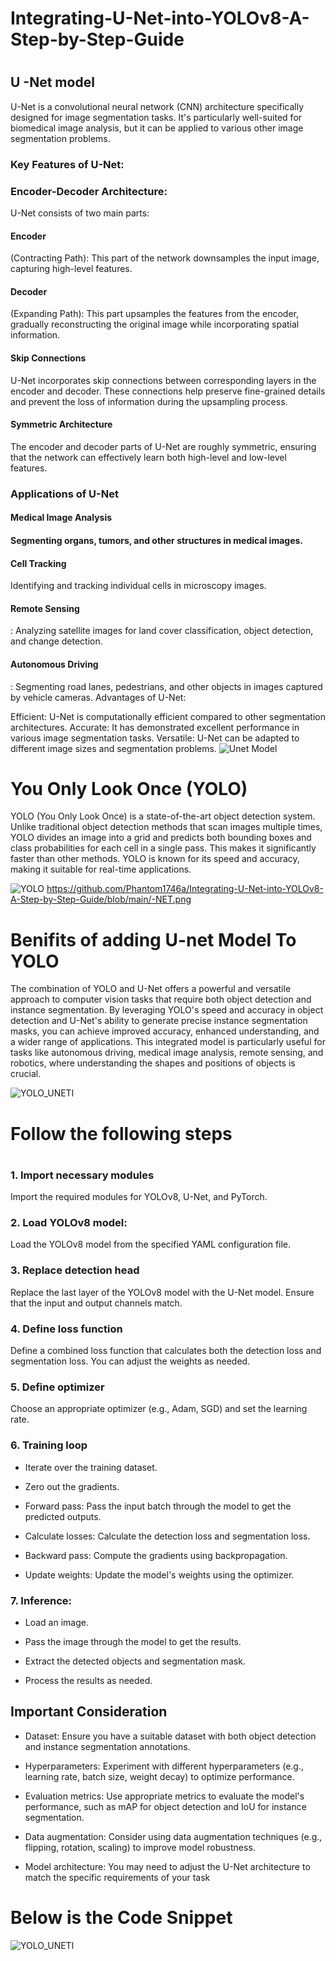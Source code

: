 <h1>Integrating-U-Net-into-YOLOv8-A-Step-by-Step-Guide<h1/>

<h2> U -Net model</h2>

U-Net is a convolutional neural network (CNN) architecture specifically designed for image segmentation tasks. It's particularly well-suited for biomedical image analysis, but it can be applied to various other image segmentation problems.


<h3>Key Features of U-Net:</h3>

<h3>Encoder-Decoder Architecture:</h3>
 U-Net consists of two main parts:
<h4>Encoder</h4> (Contracting Path): This part of the network downsamples the input image, capturing high-level features.
<h4>Decoder</h4> (Expanding Path): This part upsamples the features from the encoder, gradually reconstructing the original image while incorporating spatial information.
<h4>Skip Connections</h4> U-Net incorporates skip connections between corresponding layers in the encoder and decoder. These connections help preserve fine-grained details and prevent the loss of information during the upsampling process.
<h4>Symmetric Architecture</h4> The encoder and decoder parts of U-Net are roughly symmetric, ensuring that the network can effectively learn both high-level and low-level features.
<h3>Applications of U-Net</h3>

<h4>Medical Image Analysis<h4/> Segmenting organs, tumors, and other structures in medical images.
<h4>Cell Tracking</h4> Identifying and tracking individual cells in microscopy images.
<h4>Remote Sensing</h4>: Analyzing satellite images for land cover classification, object detection, and change detection.
<h4>Autonomous Driving</h4>: Segmenting road lanes, pedestrians, and other objects in images captured by vehicle cameras.
Advantages of U-Net:

 Efficient: U-Net is computationally efficient compared to other segmentation architectures.
Accurate: It has demonstrated excellent performance in various image segmentation tasks.
Versatile: U-Net can be adapted to different image sizes and segmentation problems.
![Unet Model](https://github.com/Phantom1746a/Integrating-U-Net-into-YOLOv8-A-Step-by-Step-Guide/blob/main/u-net-architecture.png)

<h1>You Only Look Once (YOLO)</h1>
YOLO (You Only Look Once) is a state-of-the-art object detection system. Unlike traditional object detection methods that scan images multiple times,  YOLO divides an image into a grid and predicts both bounding boxes and class probabilities for each cell in a single pass.  This makes it significantly faster than other methods. YOLO is known for its speed and accuracy, making it suitable for real-time applications.

![YOLO](https://github.com/Phantom1746a/Integrating-U-Net-into-YOLOv8-A-Step-by-Step-Guide/blob/main/YOLO.png)
https://github.com/Phantom1746a/Integrating-U-Net-into-YOLOv8-A-Step-by-Step-Guide/blob/main/-NET.png
<h1>Benifits  of adding U-net Model To YOLO</h1>
The combination of YOLO and U-Net offers a powerful and versatile approach to computer vision tasks that require both object detection and instance segmentation. By leveraging YOLO's speed and accuracy in object detection and U-Net's ability to generate precise instance segmentation masks, you can achieve improved accuracy, enhanced understanding, and a wider range of applications. This integrated model is particularly useful for tasks like autonomous driving, medical image analysis, remote sensing, and robotics, where understanding the shapes and positions of objects is crucial.

  ![YOLO_UNETl](https://github.com/Phantom1746a/Integrating-U-Net-into-YOLOv8-A-Step-by-Step-Guide/blob/main/-NET.png)

<h1>Follow the following steps<h1/>
<h3>1. Import necessary modules</h3>
 Import the required modules for YOLOv8, U-Net, and PyTorch.
<h3>2. Load YOLOv8 model:</h3> 
Load the YOLOv8 model from the specified YAML configuration file.
<h3>3. Replace detection head</h3>
Replace the last layer of the YOLOv8 model with the U-Net model. Ensure that the input and output channels match.
<h3>4. Define loss function</h3>
Define a combined loss function that calculates both the detection loss and segmentation loss. You can adjust the weights as needed.
<h3>5. Define optimizer</h3>
Choose an appropriate optimizer (e.g., Adam, SGD) and set the learning rate.
<h3>6. Training loop</h3>

+ Iterate over the training dataset.

+ Zero out the gradients.

+ Forward pass: Pass the input batch through the model to get the predicted outputs.

+ Calculate losses: Calculate the detection loss and segmentation loss.

+ Backward pass: Compute the gradients using backpropagation.

+ Update weights: Update the model's weights using the optimizer.

<h3>7. Inference:</h3>

+ Load an image.

+ Pass the image through the model to get the results.

+ Extract the detected objects and segmentation mask.

+ Process the results as needed.

<h2>Important Consideration</h2>

+ Dataset: Ensure you have a suitable dataset with both object detection and instance segmentation annotations.

+ Hyperparameters: Experiment with different hyperparameters (e.g., learning rate, batch size, weight decay) to optimize performance.

+ Evaluation metrics: Use appropriate metrics to evaluate the model's performance, such as mAP for object detection and IoU for instance segmentation.

+ Data augmentation: Consider using data augmentation techniques (e.g., flipping, rotation, scaling) to improve model robustness.

+ Model architecture: You may need to adjust the U-Net architecture to match the specific requirements of your task

<h1>Below is the Code Snippet</h1>

![YOLO_UNETl](https://github.com/Phantom1746a/Integrating-U-Net-into-YOLOv8-A-Step-by-Step-Guide/blob/main/UNET%2BYOLO_code.png)



  
